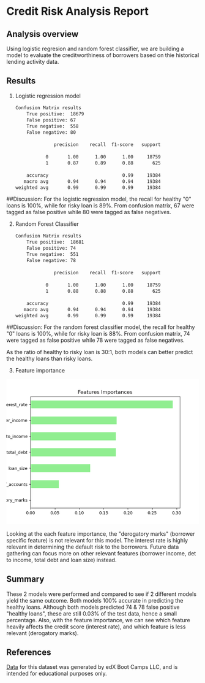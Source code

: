 # Credit Risk Analysis Report

## Analysis overview
Using logistic regresion and random forest classifier, we are building a model to evaluate the creditworthiness of borrowers based on thie historical lending activity data.

## Results
1. Logistic regression model

       Confusion Matrix results
           True positive:  18679   
           False positive: 67
           True negative:  558
           False negative: 80

                     precision    recall  f1-score   support

                  0       1.00      1.00      1.00     18759
                  1       0.87      0.89      0.88       625

           accuracy                           0.99     19384
          macro avg       0.94      0.94      0.94     19384
       weighted avg       0.99      0.99      0.99     19384

##Discussion: 
For the logistic regression model, the recall for healthy "0" loans is 100%, while for risky loan is 89%. From confusion matrix, 67 were tagged as false positive while 80 were tagged as false negatives. 


2. Random Forest Classifier

       Confusion Matrix results
           True positive:  18681   
           False positive: 74
           True negative:  551
           False negative: 78

                     precision    recall  f1-score   support

                  0       1.00      1.00      1.00     18759
                  1       0.88      0.88      0.88       625

           accuracy                           0.99     19384
          macro avg       0.94      0.94      0.94     19384
       weighted avg       0.99      0.99      0.99     19384

##Discussion: 
For the random forest classifier model, the recall for healthy "0" loans is 100%, while for risky loan is 88%. From confusion matrix, 74 were tagged as false positive while 78 were tagged as false negatives. 

As the ratio of healthy to risky loan is 30:1, both models can better predict the healthy loans than risky loans.

3. Feature importance

![image](Images/feature_importance.png)


 Looking at the each feature importance, the "derogatory marks" (borrower specific feature) is not relevant for this model. The interest rate is highly relevant in determining the default risk to the borrowers. Future data gathering can focus more on other relevant features (borrower income, det to income, total debt and loan size) instead.

 ## Summary
 These 2 models were performed and compared to see if 2 different models yield the same outcome. Both models 100% accurate in predicting the healthy loans. Although both models predicted 74 & 78 false positive "healthy loans", these are still 0.03% of the test data, hence a small percentage. Also, with the feature importance, we can see which feature heavily affects the credit score (interest rate), and which feature is less relevant (derogatory marks).

 ## References
[Data](Resources/lending_data.csv) for this dataset was generated by edX Boot Camps LLC, and is intended for educational purposes only.
